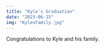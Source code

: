```yaml
---
title: "Kyle's Graduation"
date: "2023-06-15"
img: "KylesFamily.jpg"
---
```


Congratulations to Kyle and his family.
